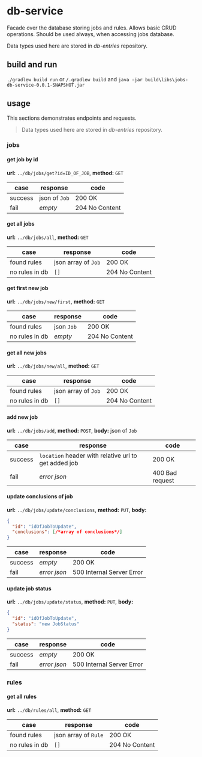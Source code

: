 # db-service
Facade over the database storing jobs and rules. Allows basic CRUD operations. Should be used always, when accessing jobs database.

Data types used here are stored in _db-entries_ repository.

## build and run
`./gradlew build run` or `/.gradlew build` and  `java -jar build\libs\jobs-db-service-0.0.1-SNAPSHOT.jar`

## usage 
This sections demonstrates endpoints and requests.

> Data types used here are stored in _db-entries_ repository.

### jobs

#### get job by id
__url:__ `../db/jobs/get?id=ID_OF_JOB`, __method:__ `GET`

| case | response | code |
|---|---|---|
| success | json of `Job` | 200 OK |
| fail | _empty_ | 204 No Content |

#### get all jobs
__url:__ `../db/jobs/all`, __method:__ `GET`

| case | response | code |
|---|---|---|
| found rules | json array of `Job` | 200 OK |
| no rules in db | `[]` | 204 No Content |

#### get first new job
__url:__ `../db/jobs/new/first`, __method:__ `GET`

| case | response | code |
|---|---|---|
| found rules | json `Job` | 200 OK |
| no rules in db | _empty_ | 204 No Content |

#### get all new jobs
__url:__ `../db/jobs/new/all`, __method:__ `GET`

| case | response | code |
|---|---|---|
| found rules | json array of `Job` | 200 OK |
| no rules in db | `[]` | 204 No Content |

#### add new job
__url:__ `../db/jobs/add`, __method:__ `POST`, __body:__ json of `Job`

| case | response | code |
|---|---|---|
| success | `location` header with relative url to get added job| 200 OK |
| fail | _error json_ | 400 Bad request |


#### update conclusions of job
__url:__ `../db/jobs/update/conclusions`, __method:__ `PUT`, __body:__
```json
{
  "id": "idOfJobToUpdate",
  "conclusions": [/*array of conclusions*/]
}
```
| case | response | code |
|---|---|---|
| success | _empty_ | 200 OK |
| fail | _error json_ | 500 Internal Server Error |

#### update job status
__url:__ `../db/jobs/update/status`, __method:__ `PUT`, __body:__
```json
{
  "id": "idOfJobToUpdate",
  "status": "new JobStatus"
}
```
| case | response | code |
|---|---|---|
| success | _empty_ | 200 OK |
| fail | _error json_ | 500 Internal Server Error |



### rules

#### get all rules
__url:__ `../db/rules/all`, __method:__ `GET`

| case | response | code |
|---|---|---|
| found rules | json array of `Rule` | 200 OK |
| no rules in db | `[]` | 204 No Content |
